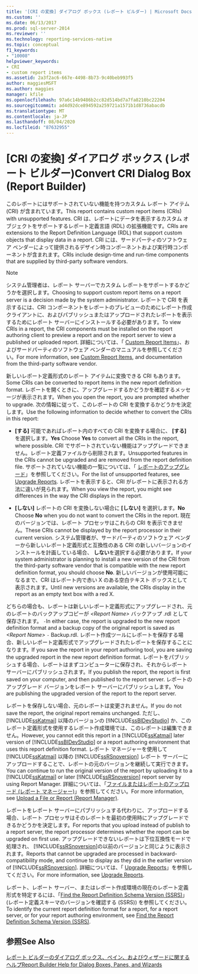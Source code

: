 ```yaml
---
title: '[CRI の変換] ダイアログ ボックス (レポート ビルダー) | Microsoft Docs'
ms.custom: ''
ms.date: 06/13/2017
ms.prod: sql-server-2014
ms.reviewer: ''
ms.technology: reporting-services-native
ms.topic: conceptual
f1_keywords:
- "10008"
helpviewer_keywords:
- CRI
- custom report items
ms.assetid: 2a3f2ac6-667e-4498-8b73-9c40beb993f5
author: maggiesMSFT
ms.author: maggies
manager: kfile
ms.openlocfilehash: 97a6c14b9486b2cc82d514bd7a7fa8210bc22204
ms.sourcegitcommit: ad4d92dce894592a259721a1571b1d8736abacdb
ms.translationtype: MT
ms.contentlocale: ja-JP
ms.lasthandoff: 08/04/2020
ms.locfileid: "87632955"
---
```

# <a name="convert-cri-dialog-box-report-builder"></a><span data-ttu-id="22e4e-102">[CRI の変換] ダイアログ ボックス (レポート ビルダー)</span><span class="sxs-lookup"><span data-stu-id="22e4e-102">Convert CRI Dialog Box (Report Builder)</span></span>
  <span data-ttu-id="22e4e-103">このレポートにはサポートされていない機能を持つカスタム レポート アイテム (CRI) が含まれています。</span><span class="sxs-lookup"><span data-stu-id="22e4e-103">This report contains custom report items (CRIs) with unsupported features.</span></span> <span data-ttu-id="22e4e-104">CRI は、レポートにデータを表示するカスタム オブジェクトをサポートするレポート定義言語 (RDL) の拡張機能です。</span><span class="sxs-lookup"><span data-stu-id="22e4e-104">CRIs are extensions to the Report Definition Language (RDL) that support custom objects that display data in a report.</span></span> <span data-ttu-id="22e4e-105">CRI には、サードパーティのソフトウェア ベンダーによって提供されるデザイン時コンポーネントおよび実行時コンポーネントが含まれます。</span><span class="sxs-lookup"><span data-stu-id="22e4e-105">CRIs include design-time and run-time components that are supplied by third-party software vendors.</span></span>  
  
> [!NOTE]  
>  <span data-ttu-id="22e4e-106">システム管理者は、レポート サーバーでカスタム レポートをサポートするかどうかを選択します。</span><span class="sxs-lookup"><span data-stu-id="22e4e-106">Choosing to support custom report items on a report server is a decision made by the system administrator.</span></span> <span data-ttu-id="22e4e-107">レポートで CRI を表示するには、CRI コンポーネントをレポートのプレビューのためにレポート作成クライアントに、およびパブリッシュまたはアップロードされたレポートを表示するためにレポート サーバーにインストールする必要があります。</span><span class="sxs-lookup"><span data-stu-id="22e4e-107">To view CRIs in a report, the CRI components must be installed on the report authoring client to preview a report and on the report server to view a published or uploaded report.</span></span> <span data-ttu-id="22e4e-108">詳細については、「 [Custom Report Items](../custom-report-items/custom-report-items.md)」、およびサードパーティのソフトウェア ベンダーのマニュアルを参照してください。</span><span class="sxs-lookup"><span data-stu-id="22e4e-108">For more information, see [Custom Report Items](../custom-report-items/custom-report-items.md), and documentation from the third-party software vendor.</span></span>  
  
 <span data-ttu-id="22e4e-109">新しいレポート定義形式のレポート アイテムに変換できる CRI もあります。</span><span class="sxs-lookup"><span data-stu-id="22e4e-109">Some CRIs can be converted to report items in the new report definition format.</span></span> <span data-ttu-id="22e4e-110">レポートを開くときに、アップグレードするかどうかを確認するメッセージが表示されます。</span><span class="sxs-lookup"><span data-stu-id="22e4e-110">When you open the report, you are prompted whether to upgrade.</span></span> <span data-ttu-id="22e4e-111">次の情報に従って、このレポートの CRI を変換するかどうかを決定します。</span><span class="sxs-lookup"><span data-stu-id="22e4e-111">Use the following information to decide whether to convert the CRIs in this report:</span></span>  
  
-   <span data-ttu-id="22e4e-112">**[する]** 可能であればレポート内のすべての CRI を変換する場合に、 **[する]** を選択します。</span><span class="sxs-lookup"><span data-stu-id="22e4e-112">**Yes** Choose **Yes** to convert all the CRIs in the report, where possible.</span></span> <span data-ttu-id="22e4e-113">CRI でサポートされていない機能はアップグレードできません。レポート定義ファイルから削除されます。</span><span class="sxs-lookup"><span data-stu-id="22e4e-113">Unsupported features in the CRIs cannot be upgraded and are removed from the report definition file.</span></span> <span data-ttu-id="22e4e-114">サポートされていない機能の一覧については、「 [レポートのアップグレード](../install-windows/upgrade-reports.md)」を参照してください。</span><span class="sxs-lookup"><span data-stu-id="22e4e-114">For the list of unsupported features, see [Upgrade Reports](../install-windows/upgrade-reports.md).</span></span> <span data-ttu-id="22e4e-115">レポートを表示すると、CRI がレポートに表示される方法に違いが見られます。</span><span class="sxs-lookup"><span data-stu-id="22e4e-115">When you view the report, you might see differences in the way the CRI displays in the report.</span></span>  
  
-   <span data-ttu-id="22e4e-116">**[しない]** レポートの CRI を変換しない場合に **[しない]** を選択します。</span><span class="sxs-lookup"><span data-stu-id="22e4e-116">**No** Choose **No** when you do not want to convert the CRIs in the report.</span></span> <span data-ttu-id="22e4e-117">現在のバージョンでは、レポート プロセッサはこれらの CRI を表示できません。</span><span class="sxs-lookup"><span data-stu-id="22e4e-117">These CRIs cannot be displayed by the report processor in their current version.</span></span> <span data-ttu-id="22e4e-118">システム管理者が、サードパーティのソフトウェア ベンダーから新しいレポート定義形式と互換性のある CRI の新しいバージョンのインストールを計画している場合、 **しない**を選択する必要があります。</span><span class="sxs-lookup"><span data-stu-id="22e4e-118">If your system administrator is planning to install a new version of the CRI from the third-party software vendor that is compatible with the new report definition format, you should choose **No**.</span></span> <span data-ttu-id="22e4e-119">新しいバージョンが使用可能になるまで、CRI はレポート内で赤い X のある空白テキスト ボックスとして表示されます。</span><span class="sxs-lookup"><span data-stu-id="22e4e-119">Until new versions are available, the CRIs display in the report as an empty text box with a red X.</span></span>  
  
 <span data-ttu-id="22e4e-120">どちらの場合も、レポートは新しいレポート定義形式にアップグレードされ、元のレポートのバックアップコピーが *\<Report Name>* バックアップ .rdl として保存されます。 `-`</span><span class="sxs-lookup"><span data-stu-id="22e4e-120">In either case, the report is upgraded to the new report definition format and a backup copy of the original report is saved as *\<Report Name>* `-` Backup.rdl.</span></span> <span data-ttu-id="22e4e-121">レポート作成ツールにレポートを保存する場合、新しいレポート定義形式でアップグレードされたレポートを保存することになります。</span><span class="sxs-lookup"><span data-stu-id="22e4e-121">If you save the report in your report authoring tool, you are saving the upgraded report in the new report definition format.</span></span> <span data-ttu-id="22e4e-122">レポートをパブリッシュする場合、レポートはまずコンピューターに保存され、それからレポート サーバーにパブリッシュされます。</span><span class="sxs-lookup"><span data-stu-id="22e4e-122">If you publish the report, the report is first saved on your computer, and then published to the report server.</span></span> <span data-ttu-id="22e4e-123">レポートのアップグレード バージョンをレポート サーバーにパブリッシュします。</span><span class="sxs-lookup"><span data-stu-id="22e4e-123">You are publishing the upgraded version of the report to the report server.</span></span>  
  
 <span data-ttu-id="22e4e-124">レポートを保存しない場合、元のレポートは変更されません。</span><span class="sxs-lookup"><span data-stu-id="22e4e-124">If you do not save the report, the original report remains unchanged.</span></span> <span data-ttu-id="22e4e-125">ただし、 [!INCLUDE[ssKatmai](../../includes/sskatmai-md.md)] 以降のバージョンの [!INCLUDE[ssBIDevStudio](../../includes/ssbidevstudio-md.md)] か、このレポート定義形式を使用するレポート作成環境では、このレポートは編集できません。</span><span class="sxs-lookup"><span data-stu-id="22e4e-125">However, you cannot edit this report in a [!INCLUDE[ssKatmai](../../includes/sskatmai-md.md)] later version of [!INCLUDE[ssBIDevStudio](../../includes/ssbidevstudio-md.md)] or a report authoring environment that uses this report definition format.</span></span> <span data-ttu-id="22e4e-126">レポート マネージャーを使用して [!INCLUDE[ssKatmai](../../includes/sskatmai-md.md)] 以降の [!INCLUDE[ssRSnoversion](../../includes/ssrsnoversion-md.md)] レポート サーバーにアップロードすることで、レポートの元のバージョンを継続して実行できます。</span><span class="sxs-lookup"><span data-stu-id="22e4e-126">You can continue to run the original version of the report by uploading it to a [!INCLUDE[ssKatmai](../../includes/sskatmai-md.md)] or later [!INCLUDE[ssRSnoversion](../../includes/ssrsnoversion-md.md)] report server by using Report Manager.</span></span> <span data-ttu-id="22e4e-127">詳細については、「[ファイルまたはレポートのアップロード &#40;レポート マネージャー&#41;](../reports/upload-a-file-or-report-report-manager.md)」を参照してください。</span><span class="sxs-lookup"><span data-stu-id="22e4e-127">For more information, see [Upload a File or Report &#40;Report Manager&#41;](../reports/upload-a-file-or-report-report-manager.md).</span></span>  
  
 <span data-ttu-id="22e4e-128">レポートをレポート サーバーにパブリッシュする代わりに、アップロードする場合、レポート プロセッサはそのレポートを最初の使用時にアップグレードできるかどうかを決定します。</span><span class="sxs-lookup"><span data-stu-id="22e4e-128">For reports that you upload instead of publish to a report server, the report processor determines whether the report can be upgraded on first use.</span></span> <span data-ttu-id="22e4e-129">アップグレードできないレポートは下位互換性モードで処理され、 [!INCLUDE[ssRSnoversion](../../includes/ssrsnoversion-md.md)]の以前のバージョンと同じように表示されます。</span><span class="sxs-lookup"><span data-stu-id="22e4e-129">Reports that cannot be upgraded are processed in backward-compatibility mode, and continue to display as they did in the earlier version of [!INCLUDE[ssRSnoversion](../../includes/ssrsnoversion-md.md)].</span></span> <span data-ttu-id="22e4e-130">詳細については、「 [Upgrade Reports](../install-windows/upgrade-reports.md)」を参照してください。</span><span class="sxs-lookup"><span data-stu-id="22e4e-130">For more information, see [Upgrade Reports](../install-windows/upgrade-reports.md).</span></span>  
  
 <span data-ttu-id="22e4e-131">レポート、レポート サーバー、またはレポート作成環境の現在のレポート定義形式を特定するには、「[Find the Report Definition Schema Version &#40;SSRS&#41;](../reports/find-the-report-definition-schema-version-ssrs.md)」(レポート定義スキーマのバージョンを確認する &#40;SSRS&#41;) を参照してください。</span><span class="sxs-lookup"><span data-stu-id="22e4e-131">To identify the current report definition format for a report, for a report server, or for your report authoring environment, see [Find the Report Definition Schema Version &#40;SSRS&#41;](../reports/find-the-report-definition-schema-version-ssrs.md).</span></span>  
  
## <a name="see-also"></a><span data-ttu-id="22e4e-132">参照</span><span class="sxs-lookup"><span data-stu-id="22e4e-132">See Also</span></span>  
 [<span data-ttu-id="22e4e-133">レポート ビルダーのダイアログ ボックス、ペイン、およびウィザードに関するヘルプ</span><span class="sxs-lookup"><span data-stu-id="22e4e-133">Report Builder Help for Dialog Boxes, Panes, and Wizards</span></span>](../report-builder-help-for-dialog-boxes-panes-and-wizards.md)  
  
  
